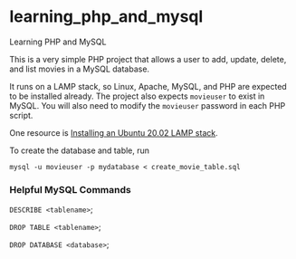 # learning_php_and_mysql
Learning PHP and MySQL

This is a very simple PHP project that allows a user to add, update, delete, and list movies in a MySQL database.

It runs on a LAMP stack, so Linux, Apache, MySQL, and PHP are expected to be installed already. The project also expects `movieuser` to exist in MySQL.  You will also need to modify the `movieuser` password in each PHP script.

One resource is [Installing an Ubuntu 20.02 LAMP stack](https://www.digitalocean.com/community/tutorials/how-to-install-linux-apache-mysql-php-lamp-stack-on-ubuntu-20-04).

To create the database and table, run

`mysql -u movieuser -p mydatabase < create_movie_table.sql`

### Helpful MySQL Commands

`DESCRIBE <tablename>`;

`DROP TABLE <tablename>`;

`DROP DATABASE <database>`;
